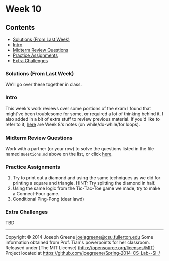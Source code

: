 # Week 10

## Contents
- [Solutions (From Last Week)](#solutions-from-last-week)
- [Intro](#intro)
- [Midterm Review Questions](#midterm-review-questions)
- [Practice Assignments](#practice-assignments)
- [Extra Challenges](#extra-challenges)

### Solutions (From Last Week)
We'll go over these together in class.

### Intro
This week's work reviews over some portions of the exam I found that might've been troublesome for some, or required a lot of thinking behind it. I also added in a bit of extra stuff to 
review previous material. If you'd like to refer to it, [here](https://github.com/joegreene/Spring-2014-CS-Lab--SI-/tree/master/Week%208) are Week 8's notes (on while/do-while/for loops).

### Midterm Review Questions

Work with a partner (or your row) to solve the questions listed in the file named `Questions.md` above on the list, or click [here](https://github.com/joegreene/Spring-2014-CS-Lab--SI-/blob/master/Week%2010/Questions.md).

### Practice Assignments
1. Try to print out a diamond and  using the same techniques as we did for printing a square and triangle. HINT: Try splitting the diamond in half.
2. Using the same logic from the Tic-Tac-Toe game we made, try to make a Connect-Four game.
3. Conditional Ping-Pong (dear lawd)

### Extra Challenges
TBD

-------------------------------------------------------------------------------
Copyright &copy; 2014 Joseph Greene <joeisgreene@csu.fullerton.edu>
Some information obtained from Prof. Tian's powerpoints for her classroom.
Released under [The MIT License] (http://opensource.org/licenses/MIT)  
Project located at <https://github.com/joegreene/Spring-2014-CS-Lab--SI-/>
